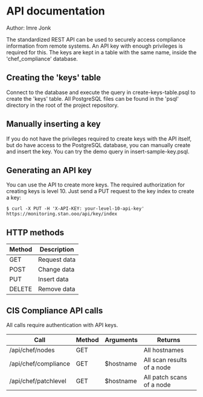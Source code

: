 API documentation
=================

Author: Imre Jonk

The standardized REST API can be used to securely access compliance information from remote systems. An API key with enough privileges is required for this. The keys are kept in a table with the same name, inside the 'chef\_compliance' database.

Creating the 'keys' table
-------------------------

Connect to the database and execute the query in create-keys-table.psql to create the 'keys' table. All PostgreSQL files can be found in the 'psql' directory in the root of the project repository.

Manually inserting a key
------------------------

If you do not have the privileges required to create keys with the API itself, but do have access to the PostgreSQL database, you can manually create and insert the key. You can try the demo query in insert-sample-key.psql.

Generating an API key
---------------------

You can use the API to create more keys. The required authorization for creating keys is level 10. Just send a PUT request to the key index to create a key:

```
$ curl -X PUT -H 'X-API-KEY: your-level-10-api-key' https://monitoring.stan.ooo/api/key/index
```

HTTP methods
------------

|Method|Description|
|-|-|
|GET|Request data|
|POST|Change data|
|PUT|Insert data|
|DELETE|Remove data|

CIS Compliance API calls
------------------------

All calls require authentication with API keys.

|Call|Method|Arguments|Returns|
|-|-|-|-|
|/api/chef/nodes|GET||All hostnames|
|/api/chef/compliance|GET|$hostname|All scan results of a node|
|/api/chef/patchlevel|GET|$hostname|All patch scans of a node|
